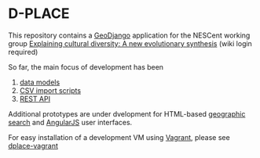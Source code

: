 D-PLACE
=============

This repository contains a [GeoDjango](http://geodjango.org) application for the NESCent working group [Explaining cultural diversity: A new evolutionary synthesis](http://evolutionary-synthesis.wikispaces.com) (wiki login required)

So far, the main focus of development has been

1. [data models](dplace_app/models.py)
2. [CSV import scripts](dplace_app/load.py)
3. [REST API](dplace_app/api_views.py)

Additional prototypes are under dvelopment for HTML-based [geographic search](dplace_app/views.py) and [AngularJS](http://angularjs.org) user interfaces.

For easy installation of a development VM using [Vagrant](http://vagrantup.com), please see [dplace-vagrant](https://github.com/dleehr/dplace-vagrant)

